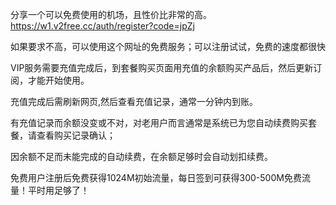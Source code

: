 分享一个可以免费使用的机场，且性价比非常的高。
https://w1.v2free.cc/auth/register?code=jpZj
</p></p>


<p>如果要求不高，可以使用这个网址的免费服务；可以注册试试，免费的速度都很快</p>
<p>VIP服务需要充值完成后，到套餐购买页面用充值的余额购买产品后，然后更新订阅，才能开始使用。</p>
<p>充值完成后需刷新网页,然后查看充值记录，通常一分钟内到账。</p>
<p>有充值记录而余额没变或不对，对老用户而言通常是系统已为您自动续费购买套餐，请查看购买记录确认；</p>
<p>因余额不足而未能完成的自动续费，在余额足够时会自动划扣续费。</p>
<p>免费用户注册后免费获得1024M初始流量，每日签到可获得300-500M免费流量！平时用足够了！</p>
